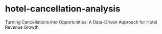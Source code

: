 # hotel-cancellation-analysis
Turning Cancellations into Opportunities: A Data-Driven Approach for Hotel Revenue Growth.
